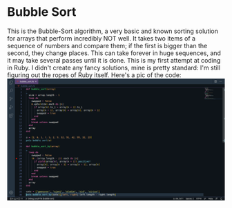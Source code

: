 # Bubble Sort
  This is the Bubble-Sort algorithm, a very basic and known sorting solution for arrays that perform incredibly NOT well. It takes two items of a sequence of numbers and compare them; if the first is bigger than the second, they change places. This can take forever in huge sequences, and it may take several passes until it is done. 
  This is my first attempt at coding in Ruby. I didn't create any fancy solutions, mine is pretty standard: I'm still figuring out the ropes of Ruby itself.
  Here's a pic of the code:
  ![Screenshot](./screenshot.png)
